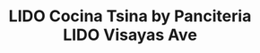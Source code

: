 ---
addr: ' Visayas Ave'
city: Quezon City
country: Philippines
description: Visayas Ave Quezon City Quezon City
id: 4dfd84f0183853f2cb54cc0c
lat: 14.658496724468161
lng: 121.04526020757483
title: LIDO Cocina Tsina by Panciteria LIDO Visayas Ave
venue: LIDO Cocina Tsina by Panciteria LIDO
---